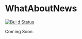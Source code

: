 # WhatAboutNews

[![Build Status](https://travis-ci.org/Jilberta/WhatAboutNews.svg?branch=master)](https://travis-ci.org/Jilberta/WhatAboutNews)

Coming Soon.
